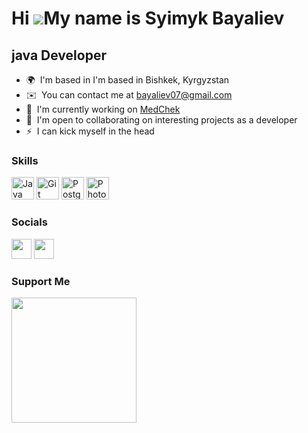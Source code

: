 Hi ![](https://user-images.githubusercontent.com/18350557/176309783-0785949b-9127-417c-8b55-ab5a4333674e.gif)My name is Syimyk Bayaliev
=======================================================================================================================================

java Developer
--------------

* 🌍  I'm based in I'm based in Bishkek, Kyrgyzstan
* ✉️  You can contact me at [bayaliev07@gmail.com](mailto:bayaliev07@gmail.com)
* 🚀  I'm currently working on [MedChek](http://www.figma.com/file/Jpn6DM9Tfsq7McSQrBK9Hb/MedCheck?node-id=390%3A6262&t=qDAq03wh1oYnjmCD-0)
* 🤝  I'm open to collaborating on interesting projects as a developer
* ⚡  I can kick myself in the head

### Skills


<p align="left">
<a href="https://www.oracle.com/java/" target="_blank" rel="noreferrer"><img src="https://raw.githubusercontent.com/danielcranney/readme-generator/main/public/icons/skills/java-colored.svg" width="36" height="36" alt="Java" /></a>
<a href="https://git-scm.com/" target="_blank" rel="noreferrer"><img src="https://raw.githubusercontent.com/danielcranney/readme-generator/main/public/icons/skills/git-colored.svg" width="36" height="36" alt="Git" /></a>
<a href="https://www.postgresql.org/" target="_blank" rel="noreferrer"><img src="https://raw.githubusercontent.com/danielcranney/readme-generator/main/public/icons/skills/postgresql-colored.svg" width="36" height="36" alt="PostgreSQL" /></a>
<a href="https://www.adobe.com/uk/products/photoshop.html" target="_blank" rel="noreferrer"><img src="https://raw.githubusercontent.com/danielcranney/readme-generator/main/public/icons/skills/photoshop-colored.svg" width="36" height="36" alt="Photoshop" /></a>
</p>


### Socials

<p align="left"> <a href="https://www.github.com/bayaliev01" target="_blank" rel="noreferrer"><img src="https://raw.githubusercontent.com/danielcranney/readme-generator/main/public/icons/socials/github.svg" width="32" height="32" /></a> <a href="http://www.instagram.com/bayaliev11" target="_blank" rel="noreferrer"><img src="https://raw.githubusercontent.com/danielcranney/readme-generator/main/public/icons/socials/instagram.svg" width="32" height="32" /></a></p>

### Support Me

<a href="https://www.buymeacoffee.com/bayaliev07"><img src="https://cdn.buymeacoffee.com/buttons/v2/default-yellow.png" width="200" /></a>

